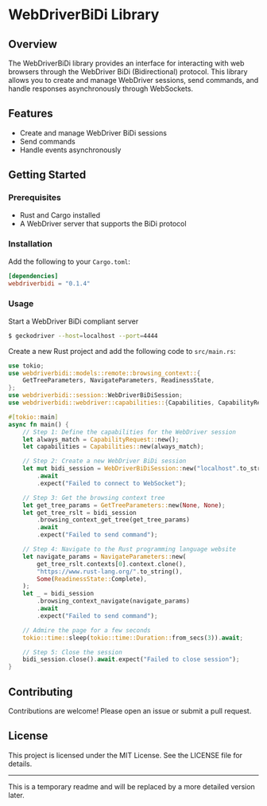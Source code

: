 # WebDriverBiDi Library

## Overview

The WebDriverBiDi library provides an interface for interacting with web browsers through the WebDriver BiDi (Bidirectional) protocol. This library allows you to create and manage WebDriver sessions, send commands, and handle responses asynchronously through WebSockets.

## Features

- Create and manage WebDriver BiDi sessions
- Send commands
- Handle events asynchronously

## Getting Started

### Prerequisites

- Rust and Cargo installed
- A WebDriver server that supports the BiDi protocol

### Installation

Add the following to your `Cargo.toml`:

```toml
[dependencies]
webdriverbidi = "0.1.4"
```

### Usage

Start a WebDriver BiDi compliant server

```bash
$ geckodriver --host=localhost --port=4444
```

Create a new Rust project and add the following code to `src/main.rs`:

```rust
use tokio;
use webdriverbidi::models::remote::browsing_context::{
    GetTreeParameters, NavigateParameters, ReadinessState,
};
use webdriverbidi::session::WebDriverBiDiSession;
use webdriverbidi::webdriver::capabilities::{Capabilities, CapabilityRequest};

#[tokio::main]
async fn main() {
    // Step 1: Define the capabilities for the WebDriver session
    let always_match = CapabilityRequest::new();
    let capabilities = Capabilities::new(always_match);

    // Step 2: Create a new WebDriver BiDi session
    let mut bidi_session = WebDriverBiDiSession::new("localhost".to_string(), 4444, capabilities)
        .await
        .expect("Failed to connect to WebSocket");

    // Step 3: Get the browsing context tree
    let get_tree_params = GetTreeParameters::new(None, None);
    let get_tree_rslt = bidi_session
        .browsing_context_get_tree(get_tree_params)
        .await
        .expect("Failed to send command");

    // Step 4: Navigate to the Rust programming language website
    let navigate_params = NavigateParameters::new(
        get_tree_rslt.contexts[0].context.clone(),
        "https://www.rust-lang.org/".to_string(),
        Some(ReadinessState::Complete),
    );
    let _ = bidi_session
        .browsing_context_navigate(navigate_params)
        .await
        .expect("Failed to send command");

    // Admire the page for a few seconds
    tokio::time::sleep(tokio::time::Duration::from_secs(3)).await;

    // Step 5: Close the session
    bidi_session.close().await.expect("Failed to close session");
}
```

## Contributing

Contributions are welcome! Please open an issue or submit a pull request.

## License

This project is licensed under the MIT License. See the LICENSE file for details.

---

This is a temporary readme and will be replaced by a more detailed version later.